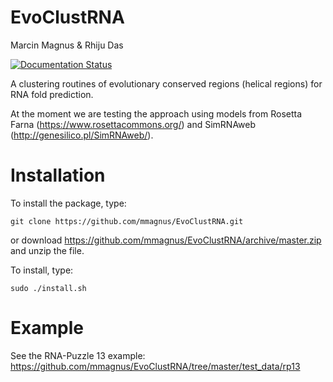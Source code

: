 EvoClustRNA
================================================================================
Marcin Magnus & Rhiju Das

[![Documentation Status](https://readthedocs.org/projects/evoclustrna/badge/?version=latest)](http://evoclustrna.readthedocs.io/en/latest/?badge=latest)
     
A clustering routines of evolutionary conserved regions (helical regions) for RNA fold prediction. 

At the moment we are testing the approach using models from Rosetta Farna (https://www.rosettacommons.org/) and SimRNAweb (http://genesilico.pl/SimRNAweb/).
	
# Installation
To install the package, type:

    git clone https://github.com/mmagnus/EvoClustRNA.git

or download https://github.com/mmagnus/EvoClustRNA/archive/master.zip and unzip the file.

To install, type:

    sudo ./install.sh 

# Example

See the RNA-Puzzle 13 example: <https://github.com/mmagnus/EvoClustRNA/tree/master/test_data/rp13>
